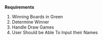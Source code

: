 
**Requirements**

1. Winning Boards in Green
2. Determine Winner
3. Handle Draw Games
4. User Should be Able To Input their Names

